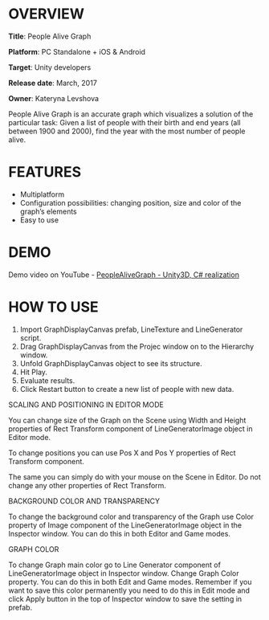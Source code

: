 # OVERVIEW #

**Title**: People Alive Graph
 
**Platform**: PC Standalone + iOS & Android 

**Target**: Unity developers 
 
**Release date**: March, 2017 

**Owner**: Kateryna Levshova

People Alive Graph is an accurate graph which visualizes a solution of the particular task: Given a list of people with their birth and end years (all between 1900 and 2000), find the year with the most number of people alive.  

# FEATURES #

* Multiplatform
* Configuration possibilities: changing position, size and color of the graph’s elements
* Easy to use

# DEMO #

Demo video on YouTube - [PeopleAliveGraph  - Unity3D, C# realization](https://youtu.be/mWc8a6zNogE)

# HOW TO USE #
1. Import GraphDisplayCanvas prefab, LineTexture and LineGenerator script.
1. Drag GraphDisplayCanvas  from the Projec window on to the Hierarchy window.
1. Unfold GraphDisplayCanvas object to see its structure.
1. Hit Play.
1. Evaluate results.
1. Click Restart button to create a new list of people with new data.

SCALING AND POSITIONING IN EDITOR MODE 

You can change size of the Graph on the Scene using Width and Height properties of Rect Transform component of LineGeneratorImage object in Editor mode. 

To change positions you can use Pos X and Pos Y properties of Rect Transform component.

The same you can simply do with your mouse on the Scene in Editor. 
Do not change any other properties of Rect Transform.

BACKGROUND COLOR AND TRANSPARENCY

To change the background color and transparency of the Graph use Color property of Image component of the LineGeneratorImage object in the Inspector window. You can do this in both Editor and Game modes.

GRAPH COLOR

To change Graph main color go to Line Generator component of LineGeneratorImage object in Inspector window. Change Graph Color property. You can do this in both Edit and Game modes. Remember if you want to save this color permanently you need to do this in Edit mode and click Apply button in the top of Inspector window to save the setting in prefab.
